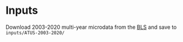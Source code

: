 # Inputs

Download 2003-2020 multi-year microdata from the [BLS](https://www.bls.gov/tus/#data) and save to `inputs/ATUS-2003-2020/`


